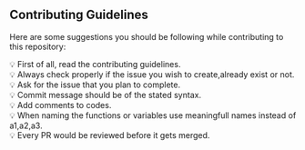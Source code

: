 
## Contributing Guidelines

Here are some suggestions you should be following while contributing to this repository:

:bulb: First of all, read the contributing guidelines.\
:bulb: Always check properly if the issue you wish to create,already exist or not.\
:bulb:  Ask for the issue that you plan to complete.\
:bulb:  Commit message should be of the stated syntax.\
:bulb:  Add comments to codes.\
:bulb:  When naming the functions or variables use meaningfull names instead of a1,a2,a3.\
:bulb:  Every PR would be reviewed before it gets merged.
